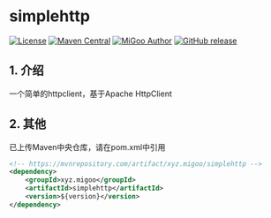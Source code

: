 # simplehttp

[![License](http://img.shields.io/badge/license-MIT-blue.svg)](https://github.com/XiaoMiSum/simplehttp/blob/master/LICENSE)
[![Maven Central](https://img.shields.io/maven-central/v/xyz.migoo/simplehttp)](https://central.sonatype.com/artifact/xyz.migoo/simplehttp)
[![MiGoo Author](https://img.shields.io/badge/Author-xiaomi-yellow.svg)](https://github.com/XiaoMiSum)
[![GitHub release](https://img.shields.io/github/release/XiaoMiSum/simplehttp.svg)](https://github.com/XiaoMiSum/simplehttp/releases)

## 1. 介绍

一个简单的httpclient，基于Apache HttpClient

## 2. 其他

已上传Maven中央仓库，请在pom.xml中引用

``` xml
<!-- https://mvnrepository.com/artifact/xyz.migoo/simplehttp -->
<dependency>
    <groupId>xyz.migoo</groupId>
    <artifactId>simplehttp</artifactId>
    <version>${version}</version>
</dependency>
```

